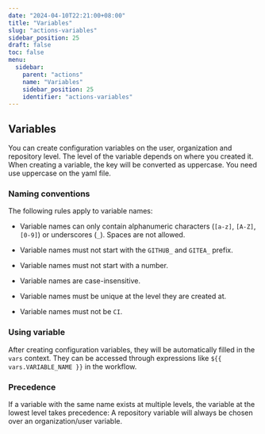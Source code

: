 ```yaml
---
date: "2024-04-10T22:21:00+08:00"
title: "Variables"
slug: "actions-variables"
sidebar_position: 25
draft: false
toc: false
menu:
  sidebar:
    parent: "actions"
    name: "Variables"
    sidebar_position: 25
    identifier: "actions-variables"
---
```


## Variables

You can create configuration variables on the user, organization and repository level.
The level of the variable depends on where you created it. When creating a variable, the
key will be converted as uppercase. You need use uppercase on the yaml file.

### Naming conventions

The following rules apply to variable names:

- Variable names can only contain alphanumeric characters (`[a-z]`, `[A-Z]`, `[0-9]`) or underscores (`_`). Spaces are not allowed.

- Variable names must not start with the `GITHUB_` and `GITEA_` prefix.

- Variable names must not start with a number.

- Variable names are case-insensitive.

- Variable names must be unique at the level they are created at.

- Variable names must not be `CI`.

### Using variable

After creating configuration variables, they will be automatically filled in the `vars` context.
They can be accessed through expressions like `${{ vars.VARIABLE_NAME }}` in the workflow.

### Precedence

If a variable with the same name exists at multiple levels, the variable at the lowest level takes precedence:
A repository variable will always be chosen over an organization/user variable.
